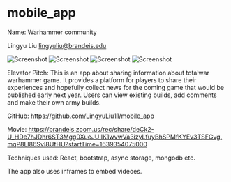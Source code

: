 # mobile_app

Name: Warhammer community

Lingyu Liu
lingyuliu@brandeis.edu

![Screenshot](home.jpg)
![Screenshot](reviews.jpg)
![Screenshot](builds.jpg)
![Screenshot](show_builds.jpg)

Elevator Pitch: 
This is an app about sharing information about totalwar warhammer game. It provides a platform for players to share their experiences and hopefully collect news for the coming game that would be published early next year. Users can view existing builds, add comments and make their own army builds.

GitHub:
https://github.com/LingyuLiu11/mobile_app

Movie:
https://brandeis.zoom.us/rec/share/deCk2-U_HDe7hJDhr6ST3Mgg0XueJUIIK1wvwVa3izyLfuyBhSPMfKYEv3TSFGvg.mqP8Ll86SvI8UfHU?startTime=1639354075000

Techniques used: React, bootstrap, async storage, mongodb etc.

The app also uses inframes to embed videoes.
